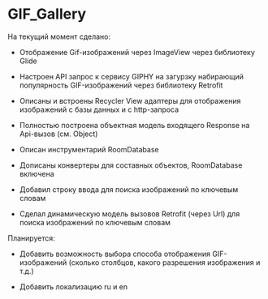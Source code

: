 # GIF_Gallery

На текущий момент сделано:

* Отображение Gif-изображений через ImageView через библиотеку Glide

* Настроен API запрос к сервису GIPHY на загурзку набирающий популярность GIF-изображений через библиотеку Retrofit

* Описаны и встроены Recycler View адаптеры для отображения изображений с базы данных и с http-запроса

* Полностью построена объектная модель входящего Response на Api-вызов (см. Object)

* Описан инструментарий RoomDatabase

* Дописаны конвертеры для составных объектов, RoomDatabase включена

* Добавил строку ввода для поиска изображений по ключевым словам

* Сделал динамическую модель вызовов Retrofit (через Url) для поиска изображений по ключевым словам

Планируется:

* Добавить возможность выбора способа отображения GIF-изображений (сколько столбцов, какого разрешения изображения и т.д.)

* Добавить локализацию ru и en
